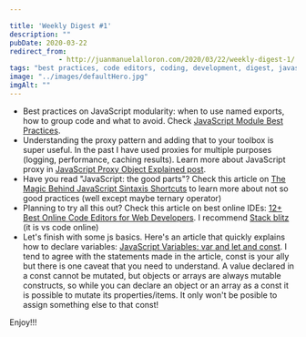 ```yaml
---

title: 'Weekly Digest #1'
description: ""
pubDate: 2020-03-22
redirect_from: 
            - http://juanmanuelalloron.com/2020/03/22/weekly-digest-1/
tags: "best practices, code editors, coding, development, digest, javascript, js, vanilla JavaScript, Weekly Digest"
image: "../images/defaultHero.jpg"
imgAlt: ""
---
```

- Best practices on JavaScript modularity: when to use named exports, how to group code and what to avoid. Check [JavaScript Module Best Practices](https://dmitripavlutin.com/javascript-modules-best-practices/).
- Understanding the proxy pattern and adding that to your toolbox is super useful. In the past I have used proxies for multiple purposes (logging, performance, caching results). Learn more about JavaScript proxy in [JavaScript Proxy Object Explained post](https://areknawo.com/javascript-proxy-object-explained/).
- Have you read "JavaScript: the good parts"? Check this article on [The Magic Behind JavaScript Sintaxis Shortcuts](https://areknawo.com/the-magic-behind-javascript-syntax-shortcuts/) to learn more about not so good practices (well except maybe ternary operator)
- Planning to try all this out? Check this article on best online IDEs: [12+ Best Online Code Editors for Web Developers](https://flatlogic.com/blog/12-best-online-code-editors-for-web-developers/). I recommend [Stack blitz](https://stackblitz.com/) (it is vs code online)
- Let's finish with some js basics. Here's an article that quickly explains how to declare variables: [JavaScript Variables: var and let and const](https://www.prestonlamb.com/blog/javascript-variables-var-and-let-and-const). I tend to agree with the statements made in the article, const is your ally but there is one caveat that you need to understand. A value declared in a const cannot be mutated, but objects or arrays are always mutable constructs, so while you can declare an object or an array as a const it is possible to mutate its properties/items. It only won't be posible to assign something else to that const!

Enjoy!!!
